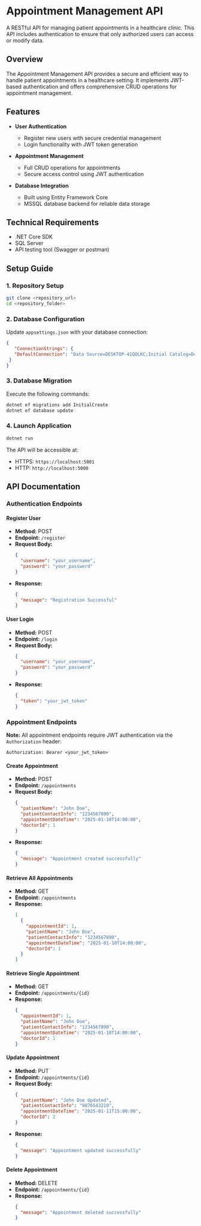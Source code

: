 # Appointment Management API

A RESTful API for managing patient appointments in a healthcare clinic. This API includes authentication to ensure that only authorized users can access or modify data.

## Overview

The Appointment Management API provides a secure and efficient way to handle patient appointments in a healthcare setting. It implements JWT-based authentication and offers comprehensive CRUD operations for appointment management.

## Features

* **User Authentication**
  * Register new users with secure credential management
  * Login functionality with JWT token generation

* **Appointment Management**
  * Full CRUD operations for appointments
  * Secure access control using JWT authentication

* **Database Integration**
  * Built using Entity Framework Core
  * MSSQL database backend for reliable data storage

## Technical Requirements

* .NET Core SDK
* SQL Server
* API testing tool (Swagger or postman)

## Setup Guide

### 1. Repository Setup

```bash
git clone <repository_url>
cd <repository_folder>
```

### 2. Database Configuration

Update `appsettings.json` with your database connection:

```json
{
   "ConnectionStrings": {
   "DefaultConnection": "Data Source=DESKTOP-41QOLKC;Initial Catalog=DoctorAppointment;Trusted_Connection=true;TrustServerCertificate=true;"
 }
}
```

### 3. Database Migration

Execute the following commands:

```bash
dotnet ef migrations add InitialCreate
dotnet ef database update
```

### 4. Launch Application

```bash
dotnet run
```

The API will be accessible at:
* HTTPS: `https://localhost:5001`
* HTTP: `http://localhost:5000`

## API Documentation

### Authentication Endpoints

#### Register User
* **Method:** POST
* **Endpoint:** `/register`
* **Request Body:**
  ```json
  {
    "username": "your_username",
    "password": "your_password"
  }
  ```
* **Response:**
  ```json
  {
    "message": "Registration Successful"
  }
  ```

#### User Login
* **Method:** POST
* **Endpoint:** `/login`
* **Request Body:**
  ```json
  {
    "username": "your_username",
    "password": "your_password"
  }
  ```
* **Response:**
  ```json
  {
    "token": "your_jwt_token"
  }
  ```

### Appointment Endpoints

**Note:** All appointment endpoints require JWT authentication via the `Authorization` header:
```
Authorization: Bearer <your_jwt_token>
```

#### Create Appointment
* **Method:** POST
* **Endpoint:** `/appointments`
* **Request Body:**
  ```json
  {
    "patientName": "John Doe",
    "patientContactInfo": "1234567890",
    "appointmentDateTime": "2025-01-10T14:00:00",
    "doctorId": 1
  }
  ```
* **Response:**
  ```json
  {
    "message": "Appointment created successfully"
  }
  ```

#### Retrieve All Appointments
* **Method:** GET
* **Endpoint:** `/appointments`
* **Response:**
  ```json
  [
    {
      "appointmentId": 1,
      "patientName": "John Doe",
      "patientContactInfo": "1234567890",
      "appointmentDateTime": "2025-01-10T14:00:00",
      "doctorId": 1
    }
  ]
  ```

#### Retrieve Single Appointment
* **Method:** GET
* **Endpoint:** `/appointments/{id}`
* **Response:**
  ```json
  {
    "appointmentId": 1,
    "patientName": "John Doe",
    "patientContactInfo": "1234567890",
    "appointmentDateTime": "2025-01-10T14:00:00",
    "doctorId": 1
  }
  ```

#### Update Appointment
* **Method:** PUT
* **Endpoint:** `/appointments/{id}`
* **Request Body:**
  ```json
  {
    "patientName": "John Doe Updated",
    "patientContactInfo": "9876543210",
    "appointmentDateTime": "2025-01-11T15:00:00",
    "doctorId": 2
  }
  ```
* **Response:**
  ```json
  {
    "message": "Appointment updated successfully"
  }
  ```

#### Delete Appointment
* **Method:** DELETE
* **Endpoint:** `/appointments/{id}`
* **Response:**
  ```json
  {
    "message": "Appointment deleted successfully"
  }
  ```
